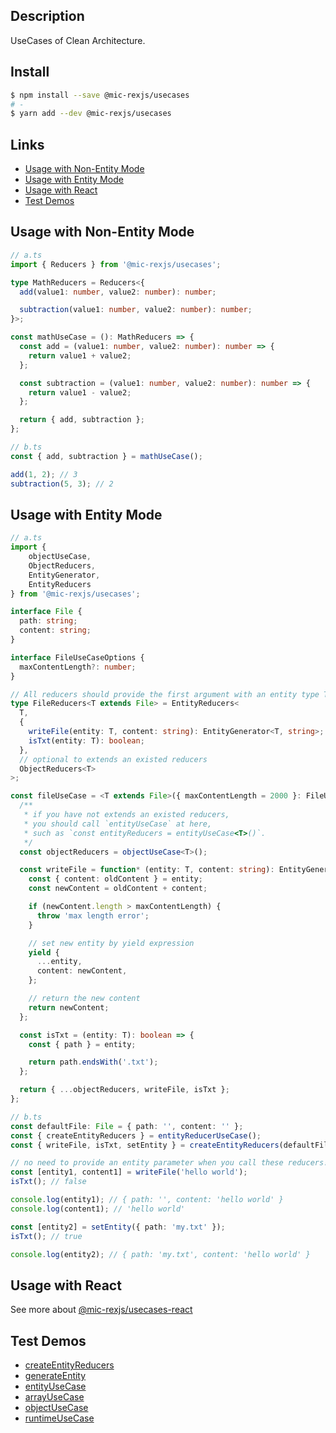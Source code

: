 ## Description
UseCases of Clean Architecture.

## Install
```bash
$ npm install --save @mic-rexjs/usecases
# -
$ yarn add --dev @mic-rexjs/usecases
```

## Links
- [Usage with Non-Entity Mode](#usage-with-non-entity-mode)
- [Usage with Entity Mode](#usage-with-entity-mode)
- [Usage with React](#usage-with-react)
- [Test Demos](#test-demos)

## Usage with Non-Entity Mode
```ts
// a.ts
import { Reducers } from '@mic-rexjs/usecases';

type MathReducers = Reducers<{
  add(value1: number, value2: number): number;

  subtraction(value1: number, value2: number): number;
}>;

const mathUseCase = (): MathReducers => {
  const add = (value1: number, value2: number): number => {
    return value1 + value2;
  };

  const subtraction = (value1: number, value2: number): number => {
    return value1 - value2;
  };

  return { add, subtraction };
};

// b.ts
const { add, subtraction } = mathUseCase();

add(1, 2); // 3
subtraction(5, 3); // 2
```

## Usage with Entity Mode
```ts
// a.ts
import {
	objectUseCase,
	ObjectReducers,
	EntityGenerator,
	EntityReducers
} from '@mic-rexjs/usecases';

interface File {
  path: string;
  content: string;
}

interface FileUseCaseOptions {
  maxContentLength?: number;
}

// All reducers should provide the first argument with an entity type T, such as `file: T`.
type FileReducers<T extends File> = EntityReducers<
  T,
  {
    writeFile(entity: T, content: string): EntityGenerator<T, string>;
    isTxt(entity: T): boolean;
  },
  // optional to extends an existed reducers
  ObjectReducers<T>
>;

const fileUseCase = <T extends File>({ maxContentLength = 2000 }: FileUseCaseOptions = {}): FileReducers<T> => {
  /**
   * if you have not extends an existed reducers,
   * you should call `entityUseCase` at here,
   * such as `const entityReducers = entityUseCase<T>()`.
   */
  const objectReducers = objectUseCase<T>();

  const writeFile = function* (entity: T, content: string): EntityGenerator<T, string> {
    const { content: oldContent } = entity;
    const newContent = oldContent + content;

    if (newContent.length > maxContentLength) {
      throw 'max length error';
    }

    // set new entity by yield expression
    yield {
      ...entity,
      content: newContent,
    };

    // return the new content
    return newContent;
  };

  const isTxt = (entity: T): boolean => {
    const { path } = entity;

    return path.endsWith('.txt');
  };

  return { ...objectReducers, writeFile, isTxt };
};

// b.ts
const defaultFile: File = { path: '', content: '' };
const { createEntityReducers } = entityReducerUseCase();
const { writeFile, isTxt, setEntity } = createEntityReducers(defaultFile, fileUseCase, { maxContentLength: 50 });

// no need to provide an entity parameter when you call these reducers!
const [entity1, content1] = writeFile('hello world');
isTxt(); // false

console.log(entity1); // { path: '', content: 'hello world' }
console.log(content1); // 'hello world'

const [entity2] = setEntity({ path: 'my.txt' });
isTxt(); // true

console.log(entity2); // { path: 'my.txt', content: 'hello world' }
```

## Usage with React
See more about [@mic-rexjs/usecases-react](https://www.npmjs.com/package/@mic-rexjs/usecases-react)

## Test Demos
- [createEntityReducers](https://github.com/mic-rexjs/usecases/blob/main/src/methods/createEntityReducers/index.test.ts)
- [generateEntity](https://github.com/mic-rexjs/usecases/blob/main/src/usecases/generateEntity/index.test.ts)
- [entityUseCase](https://github.com/mic-rexjs/usecases/blob/main/src/usecases/entityUseCase/index.test.ts)
- [arrayUseCase](https://github.com/mic-rexjs/usecases/blob/main/src/usecases/arrayUseCase/index.test.ts)
- [objectUseCase](https://github.com/mic-rexjs/usecases/blob/main/src/usecases/objectUseCase/index.test.ts)
- [runtimeUseCase](https://github.com/mic-rexjs/usecases/blob/main/src/usecases/runtimeUseCase/index.test.ts)